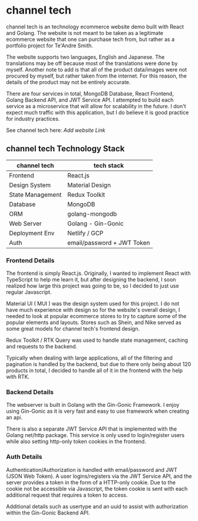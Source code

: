 # channel tech

channel tech is an technology ecommerce website demo built
with React and Golang. The website is not meant to be taken
as a legitimate ecommerce website that one can purchase tech from,
but rather as a portfolio project for Te'Andre Smith.

The website supports two languages, English and Japanese. The 
translations may be off because most of the translations were done
by myself. Another note to add is that all of the product data/images
were not procured by myself, but rather taken from the internet.
For this reason, the details of the product may not be entirely
accurate.

There are four services in total, MongoDB Database, React Frontend,
Golang Backend API, and JWT Service API. I attempted to build 
each service as a microservice that will allow for scalability 
in the future. I don't expect much traffic with this application, 
but I do believe it is good practice for industry practices.


See channel tech here: *Add website Link*

## channel tech Technology Stack

|    channel tech   |         tech stack            |
| ----------------- | ----------------------        |
| Frontend          | React.js                      |
| Design System     | Material Design               |
| State Management  | Redux Toolkit                 |
| Database          | MongoDB                       |
| ORM               | golang-mongodb                |
| Web Server        | Golang - Gin-Gonic            |
| Deployment Env    | Netlify / GCP                 |  
| Auth              | email/password + JWT Token    |


### Frontend Details

The frontend is simply React.js. Originally, 
I wanted to implement React with TypeScript to help me learn it, 
but after designing the backend, I soon realized how large
this project was going to be, so I decided to just use regular Javascript.

Material UI ( MUI ) was the design system used for this project.
I do not have much experience with design so for the website's overall design,
I needed to look at popular ecommerce stores to try to capture some
of the popular elements and layouts. Stores such as Shein, and Nike
served as some great models for channel tech's frontend design.

Redux Toolkit / RTK Query was used to handle state management,
caching and requests to the backend.

Typically when dealing with large applications, all of the
filtering and pagination is handled by the backend, but due to
there only being about 120 products in total, I decided to handle all of it
in the frontend with the help with RTK.

### Backend Details

The webserver is built in Golang with the Gin-Gonic Framework. 
I enjoy using Gin-Gonic as it is very fast and easy to use framework 
when creating an api.

There is also a separate JWT Service API that is implemented with
the Golang net/http package. This service is only used to
login/register users while also setting http-only token cookies
in the frontend.

### Auth Details

Authentication/Authorization is handled with email/password and
JWT (JSON Web Token). A user logins/registers via the JWT Service 
API, and the server provides a token in the form of a HTTP-only
cookie. Due to the cookie not be accessible via Javascript,
the token cookie is sent with each additional request that requires
a token to access.

Additional details such as usertype and an uuid to assist with 
authorization within the Gin-Gonic Backend API.
